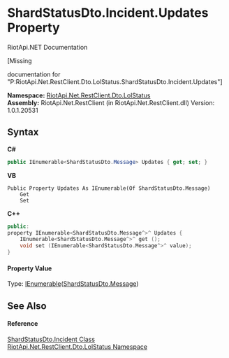# ShardStatusDto.Incident.Updates Property 
RiotApi.NET Documentation 

\[Missing <summary> documentation for "P:RiotApi.Net.RestClient.Dto.LolStatus.ShardStatusDto.Incident.Updates"\]

**Namespace:**&nbsp;<a href="66f53e8a-3927-5030-7a13-b2f33de3f826">RiotApi.Net.RestClient.Dto.LolStatus</a><br />**Assembly:**&nbsp;RiotApi.Net.RestClient (in RiotApi.Net.RestClient.dll) Version: 1.0.1.20531

## Syntax

**C#**<br />
``` C#
public IEnumerable<ShardStatusDto.Message> Updates { get; set; }
```

**VB**<br />
``` VB
Public Property Updates As IEnumerable(Of ShardStatusDto.Message)
	Get
	Set
```

**C++**<br />
``` C++
public:
property IEnumerable<ShardStatusDto.Message^>^ Updates {
	IEnumerable<ShardStatusDto.Message^>^ get ();
	void set (IEnumerable<ShardStatusDto.Message^>^ value);
}
```


#### Property Value
Type: <a href="http://msdn2.microsoft.com/en-us/library/9eekhta0" target="_blank">IEnumerable</a>(<a href="253161c3-ec0a-09d3-5673-b77022b48981">ShardStatusDto.Message</a>)

## See Also


#### Reference
<a href="797ad827-4085-1de1-b569-0c6b5140b0d7">ShardStatusDto.Incident Class</a><br /><a href="66f53e8a-3927-5030-7a13-b2f33de3f826">RiotApi.Net.RestClient.Dto.LolStatus Namespace</a><br />